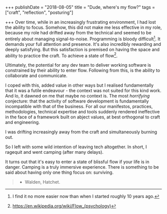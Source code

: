 +++
publishDate = "2018-08-05"
title = "Dude, where's my flow?"
tags = ["craft", "reflection", "posturing"]

+++
Over time, while in an increasingly frustrating environment, I had lost the
ability to focus. Somehow, this did not make me less effective in my role,
because my role had drifted away from the technical and seemed to be entirely
about managing signal-to-noise. Programming is bloody difficult[^tough]. It
demands your full attention and presence. It's also incredibly rewarding and
deeply satisfying.  But this satisfaction is premised on having the space and
ability to practice the craft. To achieve a state of flow[^flow].

Ultimately, the potential for any dev team to deliver working software is
constrained by their ability to enter flow. Following from this, is the ability
to collaborate and communicate.

I coped with this, added value in other ways but I realised fundamentally that
it was a futile endeavour - the context was not suited for this kind work. And
lo, it dawned on me that maybe no context is. The most _horrifying_ conjecture:
that the activity of software development is fundamentally incompatible
with that of the business. For all our manifestos, practices, methodologies,
technical expertise and tools suddenly rendered ineffective in the face of a
framework built on abject values, at best orthogonal to craft and engineering.

I was drifting increasingly away from the craft and simultaneously burning out.

So I left with some wild intention of leaving tech altogether. In short, I
ragequit and went camping (after many delays).

It turns out that it's easy to enter a state of blissful flow if your life is in
danger. Camping is a truly immersive experience. There is something to be said
about having only one thing focus on: surviving.

> - Walden, Hatchet.

[^programming_sucks]: I'll defer this explanation to the classic [Programming Sucks](http://www.stilldrinking.com/programming-sucks) post, which captures the worst parts of working collaboratively to build software.
[^tough]: I find it no more easier now than when I started roughly 10 years ago.
[^flow]: https://en.wikipedia.org/wiki/Flow_(psychology)
